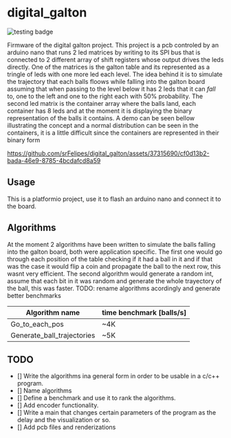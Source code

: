 # digital_galton
![testing badge](https://github.com/srFelipes/digital_galton/actions/workflows/testing.yml/badge.svg)

Firmware of the digital galton project. This project is a pcb controled by an arduino nano that runs 2 led matrices by writing to its SPI bus that is connected to 2 different array of shift registers whose output drives the leds directly. One of the matrices is the galton table and its represented as a tringle of leds with one more led each level. The idea behind it is to simulate the trajectory that each balls floows while falling into the galton board assuming that when passing to the level below it has 2 leds that it can _fall_ to, one to the left and one to the right each with 50% probability. The second led matrix is the container array where the balls land, each container has 8 leds and at the moment it is displaying the binary representation of the balls it contains. A demo can be seen bellow illustrating the concept and a normal distribution can be seen in the containers, it is a little difficult since the containers are represented in their binary form


https://github.com/srFelipes/digital_galton/assets/37315690/cf0d13b2-bada-46e9-8785-4bcdafcd8a59

## Usage
This is a platformio project, use it to flash an arduino nano and connect it to the board.

## Algorithms
At the moment 2 algorithms have been written to simulate the balls falling into the galton board, both were application specific. The first one would go through each position of the table checking if it had a ball in it and if that was the case it would flip a coin and propagate the ball to the next row, this wasnt very efficient. The second algorithm would generate a random int, assume that each bit in it was random and generate the whole trayectory of the ball, this was faster. TODO: rename algorithms acordingly and generate better benchmarks

| Algorithm name | time benchmark [balls/s]|
|----------|----------|
| Go_to_each_pos   | ~4K   |
| Generate_ball_trajectories    | ~5K |

## TODO

- [] Write the algorithms ina general form in order to be usable in a c/c++ program.
- [] Name algorithms
- [] Define a benchmark and use it to rank the algorithms.
- [] Add encoder functionality.
- [] Write a main that changes certain parameters of the program as the delay and the visualization or so.
- [] Add pcb files and renderizations
